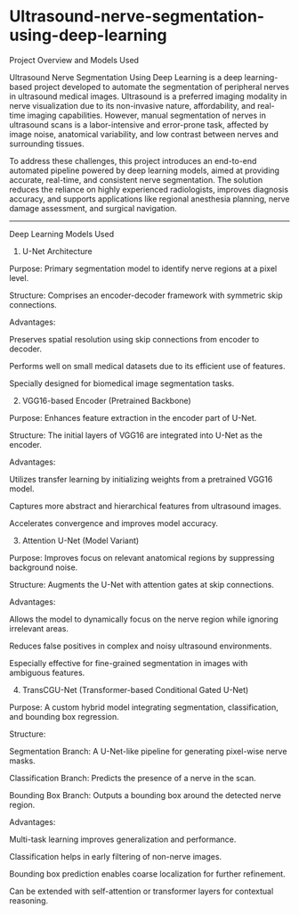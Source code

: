 # Ultrasound-nerve-segmentation-using-deep-learning
Project Overview and Models Used

Ultrasound Nerve Segmentation Using Deep Learning is a deep learning-based project developed to automate the segmentation of peripheral nerves in ultrasound medical images. Ultrasound is a preferred imaging modality in nerve visualization due to its non-invasive nature, affordability, and real-time imaging capabilities. However, manual segmentation of nerves in ultrasound scans is a labor-intensive and error-prone task, affected by image noise, anatomical variability, and low contrast between nerves and surrounding tissues.

To address these challenges, this project introduces an end-to-end automated pipeline powered by deep learning models, aimed at providing accurate, real-time, and consistent nerve segmentation. The solution reduces the reliance on highly experienced radiologists, improves diagnosis accuracy, and supports applications like regional anesthesia planning, nerve damage assessment, and surgical navigation.


---

Deep Learning Models Used

1. U-Net Architecture

Purpose: Primary segmentation model to identify nerve regions at a pixel level.

Structure: Comprises an encoder-decoder framework with symmetric skip connections.

Advantages:

Preserves spatial resolution using skip connections from encoder to decoder.

Performs well on small medical datasets due to its efficient use of features.

Specially designed for biomedical image segmentation tasks.




2. VGG16-based Encoder (Pretrained Backbone)

Purpose: Enhances feature extraction in the encoder part of U-Net.

Structure: The initial layers of VGG16 are integrated into U-Net as the encoder.

Advantages:

Utilizes transfer learning by initializing weights from a pretrained VGG16 model.

Captures more abstract and hierarchical features from ultrasound images.

Accelerates convergence and improves model accuracy.




3. Attention U-Net (Model Variant)

Purpose: Improves focus on relevant anatomical regions by suppressing background noise.

Structure: Augments the U-Net with attention gates at skip connections.

Advantages:

Allows the model to dynamically focus on the nerve region while ignoring irrelevant areas.

Reduces false positives in complex and noisy ultrasound environments.

Especially effective for fine-grained segmentation in images with ambiguous features.




4. TransCGU-Net (Transformer-based Conditional Gated U-Net)

Purpose: A custom hybrid model integrating segmentation, classification, and bounding box regression.

Structure:

Segmentation Branch: A U-Net-like pipeline for generating pixel-wise nerve masks.

Classification Branch: Predicts the presence of a nerve in the scan.

Bounding Box Branch: Outputs a bounding box around the detected nerve region.


Advantages:

Multi-task learning improves generalization and performance.

Classification helps in early filtering of non-nerve images.

Bounding box prediction enables coarse localization for further refinement.

Can be extended with self-attention or transformer layers for contextual reasoning.
